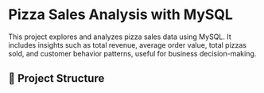 # Pizza Sales Analysis with MySQL

This project explores and analyzes pizza sales data using MySQL. It includes insights such as total revenue, average order value, total pizzas sold, and customer behavior patterns, useful for business decision-making.

## 📁 Project Structure


